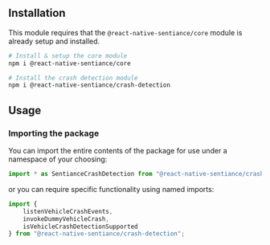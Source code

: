 ## Installation

This module requires that the `@react-native-sentiance/core` module is already setup and installed.

```bash
# Install & setup the core module
npm i @react-native-sentiance/core

# Install the crash detection module
npm i @react-native-sentiance/crash-detection
```

## Usage

### Importing the package

You can import the entire contents of the package for use under a namespace of your choosing:

```javascript
import * as SentianceCrashDetection from "@react-native-sentiance/crash-detection";
```

or you can require specific functionality using named imports:

```javascript
import {
    listenVehicleCrashEvents,
    invokeDummyVehicleCrash,
    isVehicleCrashDetectionSupported
} from "@react-native-sentiance/crash-detection";
```
